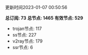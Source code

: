更新时间2023-01-07 00:50:56

**总订阅: 73**
**总节点: 1465**
**有效节点: 529**
- trojan节点: 117
- ss节点: 227
- v2ray节点: 179
- ssr节点: 6
